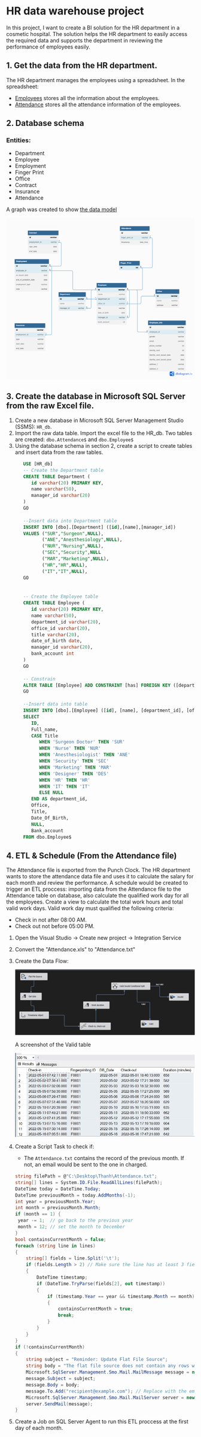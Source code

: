 # HR data warehouse project
In this project, I want to create a BI solution for the HR department in a cosmetic hospital. The solution helps the HR department to easily access the required data and supports the department in reviewing the performance of employees easily. 

## 1. Get the data from the HR department. 
The HR department manages the employees using a spreadsheet. In the spreadsheet:
- [Employees](https://docs.google.com/spreadsheets/d/1DJYTOcLgxjPA6KuPBIxC4kz67pX6i5E1KOzKzdORkYk/edit#gid=716097444) stores all the information about the employees. 
- [Attendance](https://docs.google.com/spreadsheets/d/1DJYTOcLgxjPA6KuPBIxC4kz67pX6i5E1KOzKzdORkYk/edit#gid=1114897994) stores all the attendance information of the employees. 

## 2. Database schema

### Entities: 
- Department
- Employee
- Employment
- Finger Print
- Office
- Contract
- Insurance
- Attendance 

A graph was created to show [the data model](https://dbdiagram.io/d/64574475dca9fb07c4a301cd)


   ![Data Model](db_schema.jpeg)

## 3. Create the database in Microsoft SQL Server from the raw Excel file. 
1. Create a new database in Microsoft SQL Server Management Studio (SSMS): ```HR_db```.
2. Import the raw data table. Import the excel file to the HR_db. Two tables are created: ```dbo.Attendance$``` and ```dbo.Employee$``` 
3. Using the database schema in section 2, create a script to create tables and insert data from the raw tables.
   ```sql
      USE [HR_db] 
      -- Create the Department table
      CREATE TABLE Department (
         id varchar(20) PRIMARY KEY, 
         name varchar(50),
         manager_id varchar(20)
      )
      GO

      --Insert data into Department table
      INSERT INTO [dbo].[Department] ([id],[name],[manager_id]) 
      VALUES ("SUR","Surgeon",NULL),
             ("ANE","Anesthesiology",NULL),
             ("NUR","Nursing",NULL),
             ("SEC","Security",NULL
             ("MAR","Marketing",NULL),
             ("HR","HR",NULL),
             ("IT","IT",NULL),
      GO


      -- Create the Employee table
      CREATE TABLE Employee (
         id varchar(20) PRIMARY KEY,
         name varchar(50),
         department_id varchar(20),
         office_id varchar(20), 
         title varchar(20),
         date_of_birth date,
         manager_id varchar(20),
         bank_account int
      )    
      GO

      -- Constrain
      ALTER TABLE [Employee] ADD CONSTRAINT [has] FOREIGN KEY ([department_id]) REFERENCES [Department] ([id])
      GO

      --Insert data into table
      INSERT INTO [dbo].[Employee] ([id], [name], [department_id], [office_id], [title], [date_of_birth], [manager_id], [bank_account])
      SELECT 
         ID,
         Full_name,
         CASE Title
            WHEN 'Surgeon Doctor' THEN 'SUR'
            WHEN 'Nurse' THEN 'NUR'
            WHEN 'Anesthesiologist' THEN 'ANE'
            WHEN 'Security' THEN 'SEC'
            WHEN 'Marketing' THEN 'MAR'
            WHEN 'Designer' THEN 'DES'
            WHEN 'HR' THEN 'HR'
            WHEN 'IT' THEN 'IT'
            ELSE NULL
         END AS department_id,
         Office,
         Title,
         Date_Of_Birth,
         NULL, 
         Bank_account
      FROM dbo.Employee$
   ```
## 4. ETL & Schedule (From the Attendance file)
The Attendance file is exported from the Punch Clock. The HR department wants to store the attendance data file and uses it to calculate the salary for each month and review the performance. A schedule would be created to trigger an ETL proccess: importing data from the Attendance file to the Attendance table on database, also calculate the qualified work day for all the employees. Create a view to calculate the total work hours and total valid work days. Valid work day must qualified the following criteria:
- Check in not after 08:00 AM. 
- Check out not before 05:00 PM. 

1. Open the Visual Studio -> Create new project -> Integration Service
2. Convert the "Attendance.xls" to "Attendance.txt"
3. Create the Data Flow:

   ![Data Flow](Data_flow.jpeg)

    A screenshot of the Valid table 
    
   ![Valid Table](Valid_table.jpeg)
4. Create a Script Task to check if: 
   - The ```Attendance.txt``` contains the record of the previous month. If not, an email would be sent to the one in charged. 
   ```C#
   string filePath = @"C:\Desktop\Thanh\Attendance.txt"; 
   string[] lines = System.IO.File.ReadAllLines(filePath);
   DateTime today = DateTime.Today;
   DateTime previousMonth = today.AddMonths(-1);
   int year = previousMonth.Year;
   int month = previousMonth.Month;
   if (month == 1) {
    year -= 1;  // go back to the previous year
    month = 12; // set the month to December
   }
   bool containsCurrentMonth = false; 
   foreach (string line in lines)
   {
       string[] fields = line.Split('\t'); 
       if (fields.Length > 2) // Make sure the line has at least 3 fields (ID, Fingerprinting ID, and Timestamp)
       {
           DateTime timestamp;
           if (DateTime.TryParse(fields[2], out timestamp))
           {
               if (timestamp.Year == year && timestamp.Month == month)
               {
                   containsCurrentMonth = true;
                   break;
               }
           }
       }
   }
   if (!containsCurrentMonth)
   {
       string subject = "Reminder: Update Flat File Source";
       string body = "The flat file source does not contain any rows with dates from this month. Please update the source file.";
       Microsoft.SqlServer.Management.Smo.Mail.MailMessage message = new Microsoft.SqlServer.Management.Smo.Mail.MailMessage();
       message.Subject = subject;
       message.Body = body;
       message.To.Add("recipient@example.com"); // Replace with the email address to send the reminder to
       Microsoft.SqlServer.Management.Smo.Mail.MailServer server = new Microsoft.SqlServer.Management.Smo.Mail.MailServer("mail.example.com");
       server.SendMail(message);
   }
   ```
 5. Create a Job on SQL Server Agent to run this ETL proccess at the first day of each month. 
